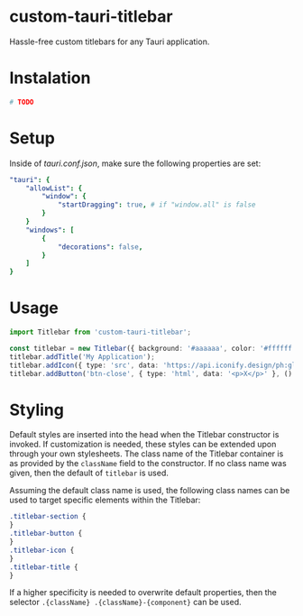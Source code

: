 # custom-tauri-titlebar

Hassle-free custom titlebars for any Tauri application.

# Instalation

```sh
# TODO
```

# Setup

Inside of _tauri.conf.json_, make sure the following properties are set:

```yaml
"tauri": {
    "allowList": {
        "window": {
            "startDragging": true, # if "window.all" is false
        }
    }
    "windows": [
        {
            "decorations": false,
        }
    ]
}
```

# Usage

```ts
import Titlebar from 'custom-tauri-titlebar';

const titlebar = new Titlebar({ background: '#aaaaaa', color: '#ffffff' });
titlebar.addTitle('My Application');
titlebar.addIcon({ type: 'src', data: 'https://api.iconify.design/ph:globe-hemisphere-west-bold.svg' });
titlebar.addButton('btn-close', { type: 'html', data: '<p>X</p>' }, () => {});
```

# Styling

Default styles are inserted into the head when the Titlebar constructor is invoked. If customization is needed, these styles can be extended upon through your own stylesheets. The class name of the Titlebar container is as provided by the `className` field to the constructor. If no class name was given, then the default of `titlebar` is used.

Assuming the default class name is used, the following class names can be used to target specific elements within the Titlebar:

```css
.titlebar-section {
}
.titlebar-button {
}
.titlebar-icon {
}
.titlebar-title {
}
```

If a higher specificity is needed to overwrite default properties, then the selector `.{className} .{className}-{component}` can be used.
